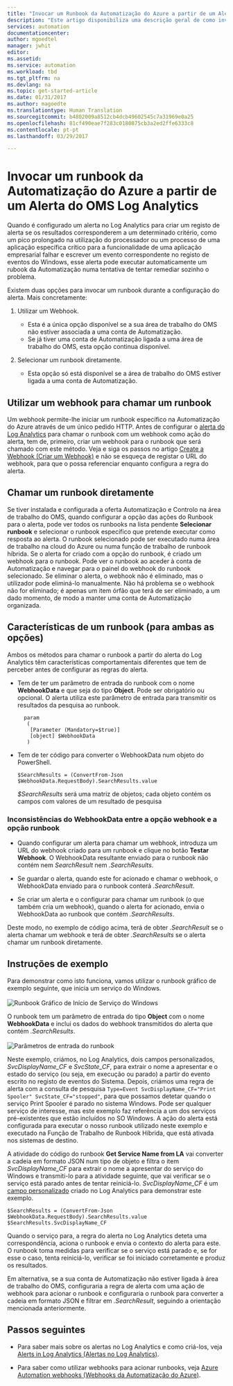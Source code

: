 ```yaml
---
title: "Invocar um Runbook da Automatização do Azure a partir de um Alerta do Log Analytics | Microsoft Docs"
description: "Este artigo disponibiliza uma descrição geral de como invocar um runbook da Automatização a partir de um alerta do Microsoft OMS Log Analytics."
services: automation
documentationcenter: 
author: mgoedtel
manager: jwhit
editor: 
ms.assetid: 
ms.service: automation
ms.workload: tbd
ms.tgt_pltfrm: na
ms.devlang: na
ms.topic: get-started-article
ms.date: 01/31/2017
ms.author: magoedte
ms.translationtype: Human Translation
ms.sourcegitcommit: b4802009a8512cb4dcb49602545c7a31969e0a25
ms.openlocfilehash: 81cf490eae7f283c0180875cb3a2ed2ffe6333c8
ms.contentlocale: pt-pt
ms.lasthandoff: 03/29/2017

---
```


# <a name="calling-an-azure-automation-runbook-from-an-oms-log-analytics-alert"></a>Invocar um runbook da Automatização do Azure a partir de um Alerta do OMS Log Analytics

Quando é configurado um alerta no Log Analytics para criar um registo de alerta se os resultados corresponderem a um determinado critério, como um pico prolongado na utilização do processador ou um processo de uma aplicação específica crítico para a funcionalidade de uma aplicação empresarial falhar e escrever um evento correspondente no registo de eventos do Windows, esse alerta pode executar automaticamente um rubook da Automatização numa tentativa de tentar remediar sozinho o problema.  

Existem duas opções para invocar um runbook durante a configuração do alerta.  Mais concretamente:

1. Utilizar um Webhook.
   * Esta é a única opção disponível se a sua área de trabalho do OMS não estiver associada a uma conta de Automatização.
   * Se já tiver uma conta de Automatização ligada a uma área de trabalho do OMS, esta opção continua disponível.  

2. Selecionar um runbook diretamente.
   * Esta opção só está disponível se a área de trabalho do OMS estiver ligada a uma conta de Automatização.  

## <a name="calling-a-runbook-using-a-webhook"></a>Utilizar um webhook para chamar um runbook

Um webhook permite-lhe iniciar um runbook específico na Automatização do Azure através de um único pedido HTTP.  Antes de configurar o [alerta do Log Analytics](../log-analytics/log-analytics-alerts.md#alert-rules) para chamar o runbook com um webhook como ação do alerta, tem de, primeiro, criar um webhook para o runbook que será chamado com este método.  Veja e siga os passos no artigo [Create a Webhook (Criar um Webhook)](automation-webhooks.md#creating-a-webhook) e não se esqueça de registar o URL do webhook, para que o possa referenciar enquanto configura a regra do alerta.   

## <a name="calling-a-runbook-directly"></a>Chamar um runbook diretamente

Se tiver instalada e configurada a oferta Automatização e Controlo na área de trabalho do OMS, quando configurar a opção das ações do Runbook para o alerta, pode ver todos os runbooks na lista pendente **Selecionar runbook** e selecionar o runbook específico que pretende executar como resposta ao alerta.  O runbook selecionado pode ser executado numa área de trabalho na cloud do Azure ou numa função de trabalho de runbook híbrida.  Se o alerta for criado com a opção do runbook, é criado um webhook para o runbook.  Pode ver o runbook ao aceder à conta de Automatização e navegar para o painel do webhook do runbook selecionado.  Se eliminar o alerta, o webhook não é eliminado, mas o utilizador pode eliminá-lo manualmente.  Não há problema se o webhook não for eliminado; é apenas um item órfão que terá de ser eliminado, a um dado momento, de modo a manter uma conta de Automatização organizada.  

## <a name="characteristics-of-a-runbook-for-both-options"></a>Características de um runbook (para ambas as opções)

Ambos os métodos para chamar o runbook a partir do alerta do Log Analytics têm características comportamentais diferentes que tem de perceber antes de configurar as regras do alerta.  

* Tem de ter um parâmetro de entrada do runbook com o nome **WebhookData** e que seja do tipo **Object**.  Pode ser obrigatório ou opcional.  O alerta utiliza este parâmetro de entrada para transmitir os resultados da pesquisa ao runbook.

        param  
         (  
          [Parameter (Mandatory=$true)]  
          [object] $WebhookData  
         )

*  Tem de ter código para converter o WebhookData num objeto do PowerShell.

    `$SearchResults = (ConvertFrom-Json $WebhookData.RequestBody).SearchResults.value`

    *$SearchResults* será uma matriz de objetos; cada objeto contém os campos com valores de um resultado de pesquisa

### <a name="webhookdata-inconsistencies-between-the-webhook-option-and-runbook-option"></a>Inconsistências do WebhookData entre a opção webhook e a opção runbook

* Quando configurar um alerta para chamar um webhook, introduza um URL do webhook criado para um runbook e clique no botão **Testar Webhook**.  O WebhookData resultante enviado para o runbook não contém nem *SearchResult* nem *.SearchResults*.

*  Se guardar o alerta, quando este for acionado e chamar o webhook, o WebhookData enviado para o runbook conterá *.SearchResult*.
* Se criar um alerta e o configurar para chamar um runbook (o que também cria um webhook), quando o alerta for acionado, envia o WebhookData ao runbook que contém *.SearchResults*.

Deste modo, no exemplo de código acima, terá de obter *.SearchResult* se o alerta chamar um webhook e terá de obter *.SearchResults* se o alerta chamar um runbook diretamente.

## <a name="example-walkthrough"></a>Instruções de exemplo

Para demonstrar como isto funciona, vamos utilizar o runbook gráfico de exemplo seguinte, que inicia um serviço do Windows.<br><br> ![Runbook Gráfico de Início de Serviço do Windows](media/automation-invoke-runbook-from-omsla-alert/automation-runbook-restartservice.png)<br>

O runbook tem um parâmetro de entrada do tipo **Object** com o nome **WebhookData** e inclui os dados do webhook transmitidos do alerta que contém *.SearchResults*.<br><br> ![Parâmetros de entrada do runbook](media/automation-invoke-runbook-from-omsla-alert/automation-runbook-restartservice-inputparameter.png)<br>

Neste exemplo, criámos, no Log Analytics, dois campos personalizados, *SvcDisplayName_CF* e *SvcState_CF*, para extrair o nome a apresentar e o estado do serviço (ou seja, em execução ou parado) a partir do evento escrito no registo de eventos do Sistema.  Depois, criámos uma regra de alerta com a consulta de pesquisa `Type=Event SvcDisplayName_CF="Print Spooler" SvcState_CF="stopped"`, para que possamos detetar quando o serviço Print Spooler é parado no sistema Windows.  Pode ser qualquer serviço de interesse, mas este exemplo faz referência a um dos serviços pré-existentes que estão incluídos no SO Windows.  A ação do alerta está configurada para executar o nosso runbook utilizado neste exemplo e executado na Função de Trabalho de Runbook Híbrida, que está ativada nos sistemas de destino.   

A atividade do código do runbook **Get Service Name from LA** vai converter a cadeia em formato JSON num tipo de objeto e filtra o item *SvcDisplayName_CF* para extrair o nome a apresentar do serviço do Windows e transmiti-lo para a atividade seguinte, que vai verificar se o serviço está parado antes de tentar reiniciá-lo.  *SvcDisplayName_CF* é um [campo personalizado](../log-analytics/log-analytics-custom-fields.md) criado no Log Analytics para demonstrar este exemplo.

    $SearchResults = (ConvertFrom-Json $WebhookData.RequestBody).SearchResults.value
    $SearchResults.SvcDisplayName_CF  

Quando o serviço para, a regra do alerta no Log Analytics deteta uma correspondência, aciona o runbook e envia o contexto do alerta para este. O runbook toma medidas para verificar se o serviço está parado e, se for esse o caso, tenta reiniciá-lo, verificar se foi iniciado corretamente e produz os resultados.     

Em alternativa, se a sua conta de Automatização não estiver ligada à área de trabalho do OMS, configuraria a regra de alerta com uma ação de webhook para acionar o runbook e configuraria o runbook para converter a cadeia em formato JSON e filtrar em *.SearchResult*, seguindo a orientação mencionada anteriormente.    

## <a name="next-steps"></a>Passos seguintes

* Para saber mais sobre os alertas no Log Analytics e como criá-los, veja [Alerts in Log Analytics (Alertas no Log Analytics)](../log-analytics/log-analytics-alerts.md).

* Para saber como utilizar webhooks para acionar runbooks, veja [Azure Automation webhooks (Webhooks da Automatização do Azure)](automation-webhooks.md).

